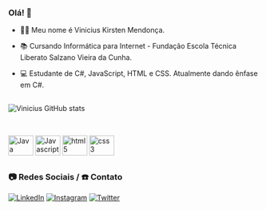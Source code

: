 ### Olá! 👋

* 👨‍💻 Meu nome é Vinicius Kirsten Mendonça. 
 
* 📚 Cursando Informática para Internet - Fundação Escola Técnica Liberato Salzano Vieira da Cunha. 

* 💻 Estudante de C#, JavaScript, HTML e CSS. Atualmente dando ênfase em C#. 

##

![Vinicius GitHub stats](https://github-readme-stats.vercel.app/api?username=viniciuskirsten&show_icons=true&theme=dark)

##
<div style="display: inline_block"><br>
<img aling="center" alt="Java" height="40" width="50" src="https://cdn.jsdelivr.net/gh/devicons/devicon/icons/java/java-original.svg">
<img aling="center" alt="Javascript" height="40" width="50" src="https://cdn.jsdelivr.net/gh/devicons/devicon/icons/javascript/javascript-original.svg">
<img aling="center" alt="html5" height="40" width="50" src="https://cdn.jsdelivr.net/gh/devicons/devicon/icons/html5/html5-original.svg">
<img aling="center" alt="css3" height="40" width="50" src="https://cdn.jsdelivr.net/gh/devicons/devicon/icons/css3/css3-original.svg">
</div>

##

### 📷 Redes Sociais / ☎️ Contato  

[![LinkedIn](https://img.shields.io/badge/LinkedIn-0077B5?style=for-the-badge&logo=linkedin&logoColor=white)](https://www.linkedin.com/in/vinicius-kirsten-mendon%C3%A7a/)
[![Instagram](https://img.shields.io/badge/Instagram-E4405F?style=for-the-badge&logo=instagram&logoColor=white)](https://www.instagram.com/vini_kirsten/?hl=br)
[![Twitter](https://img.shields.io/badge/Twitter-1DA1F2?style=for-the-badge&logo=twitter&logoColor=white)](https://twitter.com/vinikirsten)
